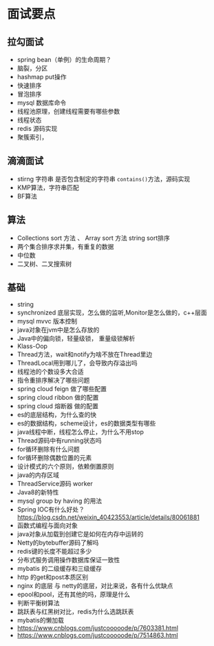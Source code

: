 # 面试要点

## 拉勾面试

- spring bean（单例）的生命周期？
- 脑裂，分区
- hashmap put操作
- 快速排序
- 冒泡排序
- mysql 数据库命令
- 线程池原理，创建线程需要有哪些参数
- 线程状态
- redis 源码实现
- 聚簇索引，

## 滴滴面试

- stirng 字符串 是否包含制定的字符串 `contains()`方法，源码实现
- KMP算法，字符串匹配
- BF算法

## 算法

- Collections sort 方法 、 Array sort 方法 string sort排序
- 两个集合排序求并集，有重复的数据
- 中位数
- 二叉树、二叉搜索树

## 基础

- string
- synchronized 底层实现，怎么做的监听,Monitor是怎么做的，c++层面
- mysql mvvc 版本控制
- java对象在jvm中是怎么存放的
- Java中的偏向锁，轻量级锁， 重量级锁解析
- Klass-Oop
- Thread方法，wait和notify为啥不放在Thread里边
- ThreadLocal用到哪儿了，会导致内存溢出吗
- 线程池的个数设多大合适
- 指令重排序解决了哪些问题
- spring cloud feign 做了哪些配置
- spring cloud ribbon 做的配置
- spring cloud 熔断器 做的配置
- es的底层结构，为什么查的快
- es的数据结构，scheme设计，es的数据类型有哪些
- java线程中断，线程怎么停止，为什么不用stop
- Thread源码中有running状态吗
- for循环删除有什么问题
- for循环删除偶数位置的元素
- 设计模式的六个原则，依赖倒置原则
- java的内存区域
- ThreadService源码 worker
- Java8的新特性
- mysql group by having 的用法
- Spring IOC有什么好处？https://blog.csdn.net/weixin_40423553/article/details/80061881
- 函数式编程与面向对象
- java对象从加载到创建它是如何在内存中运转的
- Netty的bytebuffer源码了解吗
- redis键的长度不能超过多少
- 分布式服务调用操作数据库保证一致性
- mybatis 的二级缓存和三级缓存
- http 的get和post本质区别
- nginx 的底层 与 netty的底层，对比来说，各有什么优缺点
- epool和pool，还有其他的吗，原理是什么
- 判断平衡树算法
- 跳跃表与红黑树对比，redis为什么选跳跃表
- mybatis的懒加载
- https://www.cnblogs.com/justcooooode/p/7603381.html
- https://www.cnblogs.com/justcooooode/p/7514863.html